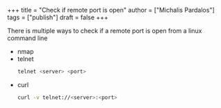 +++
title = "Check if remote port is open"
author = ["Michalis Pardalos"]
tags = ["publish"]
draft = false
+++

There is multiple ways to check if a remote port is open from a linux command line

-   nmap
-   telnet
    ```sh
    telnet <server> <port>
    ```
-   curl
    ```sh
    curl -v telnet://<server>:<port>
    ```
